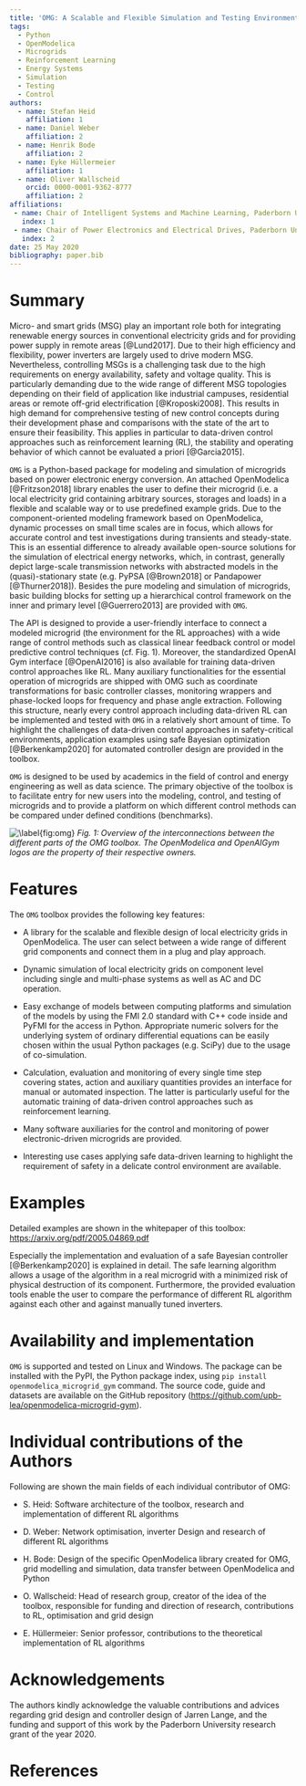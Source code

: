 ```yaml
---
title: 'OMG: A Scalable and Flexible Simulation and Testing Environment Toolbox for Intelligent Microgrid Control'
tags:
  - Python
  - OpenModelica
  - Microgrids
  - Reinforcement Learning
  - Energy Systems
  - Simulation
  - Testing
  - Control
authors:
  - name: Stefan Heid
    affiliation: 1
  - name: Daniel Weber
    affiliation: 2
  - name: Henrik Bode
    affiliation: 2
  - name: Eyke Hüllermeier
    affiliation: 1
  - name: Oliver Wallscheid
    orcid: 0000-0001-9362-8777
    affiliation: 2
affiliations:
 - name: Chair of Intelligent Systems and Machine Learning, Paderborn University
   index: 1
 - name: Chair of Power Electronics and Electrical Drives, Paderborn University
   index: 2
date: 25 May 2020
bibliography: paper.bib
---
```


# Summary


Micro- and smart grids (MSG) play an important role both for integrating renewable energy sources in conventional electricity grids and for providing power supply in remote areas [@Lund2017]. 
Due to their high efficiency and flexibility, power inverters are largely used to drive modern MSG.
Nevertheless, controlling MSGs is a challenging task due to the high requirements on energy availability, safety and voltage quality. 
This is particularly demanding due to the wide range of different MSG topologies depending on their field of application like industrial campuses, residential areas or remote off-grid electrification [@Kroposki2008].
This results in high demand for comprehensive testing of new control concepts during their development phase and comparisons with the state of the art to ensure their feasibility.
This applies in particular to data-driven control approaches such as reinforcement learning (RL), the stability and operating behavior of which cannot be evaluated a priori [@Garcia2015].


``OMG`` is a Python-based package for modeling and simulation of microgrids based on power electronic energy conversion.
An attached OpenModelica [@Fritzson2018] library enables the user to define their microgrid (i.e. a local electricity grid containing arbitrary sources, storages and loads) in a flexible and scalable way or to use predefined example grids. 
Due to the component-oriented modeling framework based on OpenModelica, dynamic processes on small time scales are in focus, which allows for accurate control and test investigations during transients and steady-state.
This is an essential difference to already available open-source solutions for the simulation of electrical energy networks, which, in contrast, generally depict large-scale transmission networks with abstracted models in the (quasi)-stationary state (e.g. PyPSA [@Brown2018] or Pandapower [@Thurner2018]). Besides the pure modeling and simulation of microgrids, basic building blocks for setting up a hierarchical control framework on the inner and primary level [@Guerrero2013] are provided with ``OMG``. 


The API is designed to provide a user-friendly interface to connect a modeled microgrid (the environment for the RL approaches) with a wide range of control methods such as classical linear feedback control or model predictive control techniques (cf. Fig. 1). Moreover, the standardized OpenAI Gym interface [@OpenAI2016] is also available for training data-driven control approaches like RL. 
Many auxiliary functionalities for the essential operation of microgrids are shipped with OMG such as coordinate transformations for basic controller classes, monitoring wrappers and phase-locked loops for frequency and phase angle extraction. 
Following this structure, nearly every control approach including data-driven RL can be implemented and tested with ``OMG`` in a relatively short amount of time. 
To highlight the challenges of data-driven control approaches in safety-critical environments, application examples using safe Bayesian optimization [@Berkenkamp2020] for automated controller design are provided in the toolbox. 


``OMG`` is designed to be used by academics in the field of control and energy engineering as well as data science. The primary objective of the toolbox is to facilitate entry for new users into the modeling, control, and testing of microgrids and to provide a platform on which different control methods can be compared under defined conditions (benchmarks).


![\label{fig:omg}](omg.png)
_Fig. 1:  Overview of the interconnections between the different parts of the  OMG  toolbox.  The  OpenModelica and  OpenAIGym logos are the property of their respective owners._

# Features

The ``OMG`` toolbox provides the following key features:


* A library for the scalable and flexible design of local electricity grids in OpenModelica.
The user can select between a wide range of different grid components and connect them in a plug and play approach.

* Dynamic simulation of local electricity grids on component level including single and multi-phase systems as well as AC and DC operation. 

* Easy exchange of models between computing platforms and simulation of the models by using the FMI 2.0 standard with C++ code inside and PyFMI for the access in Python. Appropriate numeric solvers for the underlying system of ordinary differential equations can be easily chosen within the usual Python packages (e.g. SciPy) due to the usage of co-simulation. 

* Calculation, evaluation and monitoring of every single time step covering states, action and auxiliary quantities provides an interface for manual or automated inspection. The latter is particularly useful for the automatic training of data-driven control approaches such as reinforcement learning.

* Many software auxiliaries for the control and monitoring of power electronic-driven microgrids are provided.

* Interesting use cases applying safe data-driven learning to highlight the requirement of safety in a delicate control environment are available.

# Examples

Detailed examples are shown in the whitepaper of this toolbox: https://arxiv.org/pdf/2005.04869.pdf

Especially the implementation and evaluation of a safe Bayesian controller [@Berkenkamp2020] is explained in detail.
The safe learning algorithm allows a usage of the algorithm in a real microgrid with a minimized risk of physical destruction of its component.
Furthermore, the provided evaluation tools enable the user to compare the performance of different RL algorithm against each other and against manually tuned inverters. 



# Availability and implementation
``OMG`` is supported and tested on Linux and Windows. The package can be 
installed with the PyPI, the Python package index, using 
`pip install openmodelica_microgrid_gym` command. The source code, guide and 
datasets are available on the GitHub repository (https://github.com/upb-lea/openmodelica-microgrid-gym). 

# Individual contributions of the Authors

Following are shown the main fields of each individual contributor of OMG: 

* S. Heid: Software architecture of the toolbox, research and implementation of different RL algorithms

* D. Weber: Network optimisation, inverter Design and research of different RL algorithms

* H. Bode: Design of the specific OpenModelica library created for OMG, grid modelling and simulation, data transfer between OpenModelica and Python

* O. Wallscheid: Head of research group, creator of the idea of the toolbox, responsible for funding and direction of research, contributions to RL, optimisation and grid design

* E. Hüllermeier: Senior professor, contributions to the theoretical implementation of RL algorithms



# Acknowledgements

The authors kindly acknowledge the valuable contributions and advices regarding grid design and controller design of Jarren Lange, and the funding and support of this work by the Paderborn 
University research grant of the year 2020. 

# References

